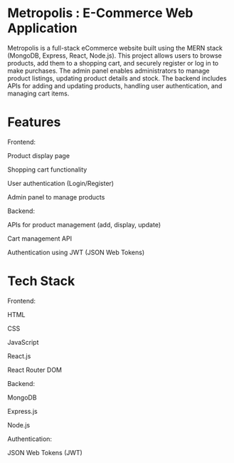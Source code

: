 # Metropolis : E-Commerce Web Application

Metropolis is a full-stack eCommerce website built using the MERN stack (MongoDB, Express, React, Node.js). This project allows users to browse products, add them to a shopping cart, and securely register or log in to make purchases. The admin panel enables administrators to manage product listings, updating product details and stock. The backend includes APIs for adding and updating products, handling user authentication, and managing cart items.

# Features

Frontend:

Product display page

Shopping cart functionality

User authentication (Login/Register)

Admin panel to manage products

Backend:

APIs for product management (add, display, update)

Cart management API

Authentication using JWT (JSON Web Tokens)

# Tech Stack

Frontend:

HTML

CSS

JavaScript

React.js

React Router DOM

Backend:

MongoDB

Express.js

Node.js

Authentication:

JSON Web Tokens (JWT)
